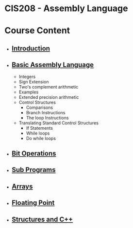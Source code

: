 # CIS208 - Assembly Language

# Course Content

-   ## [Introduction](introduction)

-   ## [Basic Assembly Language](basic_assembly_language)

    - Integers
    - Sign Extension
    - Two's complement arithmetic
    - Examples
    - Extended precision arithmetic
    - Control Structures
      - Comparisons
      - Branch Instructions
      - The loop Instructions
    - Translating Standard Control Structures
      - If Statements
      - While loops
      - Do while loops

-   ## [Bit Operations](bit_operations)
-   ## [Sub Programs](sub_programs)
-   ## [Arrays](arrays)
-   ## [Floating Point](floating_point)
-   ## [Structures and C++](structures_and_c_plus_plus)
